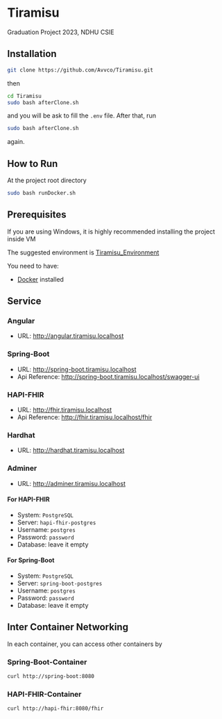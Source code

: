 # Tiramisu

Graduation Project 2023, NDHU CSIE

## Installation

``` bash
git clone https://github.com/Avvco/Tiramisu.git 
```

then

```bash
cd Tiramisu
sudo bash afterClone.sh
```

and you will be ask to fill the `.env` file. After that, run

```bash
sudo bash afterClone.sh
```

again.

## How to Run

At the project root directory

```bash
sudo bash runDocker.sh
```

## Prerequisites

If you are using Windows, it is highly recommended installing the project inside VM

The suggested environment is [Tiramisu_Environment](https://github.com/Avvco/Tiramisu_Environment)

You need to have:

- [Docker](https://www.docker.com/) installed

## Service

### Angular

- URL: <http://angular.tiramisu.localhost>

### Spring-Boot

- URL: <http://spring-boot.tiramisu.localhost>
- Api Reference: <http://spring-boot.tiramisu.localhost/swagger-ui>

### HAPI-FHIR

- URL: <http://fhir.tiramisu.localhost>
- Api Reference: <http://fhir.tiramisu.localhost/fhir>

### Hardhat

- URL: <http://hardhat.tiramisu.localhost>

### Adminer

- URL: <http://adminer.tiramisu.localhost>

#### For HAPI-FHIR

- System: `PostgreSQL`
- Server: `hapi-fhir-postgres`
- Username: `postgres`
- Password: `password`
- Database: leave it empty

#### For Spring-Boot

- System: `PostgreSQL`
- Server: `spring-boot-postgres`
- Username: `postgres`
- Password: `password`
- Database: leave it empty

## Inter Container Networking

In each container, you can access other containers by

### Spring-Boot-Container

``` bash
curl http://spring-boot:8080
```

### HAPI-FHIR-Container

``` bash
curl http://hapi-fhir:8080/fhir
```
